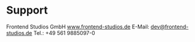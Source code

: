 # Support

Frontend Studios GmbH
<a href="www.frontend-studios.de" target="_blank">www.frontend-studios.de</a>
E-Mail: <a href="mailto:dev@frontend-studios.de">dev@frontend-studios.de</a>
Tel.: +49 561 9885097-0